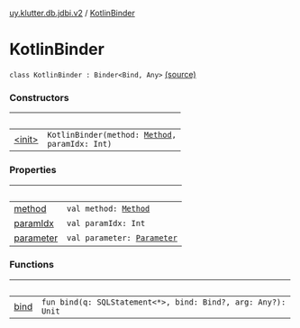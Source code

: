 [uy.klutter.db.jdbi.v2](../index.md) / [KotlinBinder](.)


# KotlinBinder
<code>class KotlinBinder : Binder<Bind, Any></code> [(source)](https://github.com/kohesive/klutter/blob/master/db-jdbi-v2-jdk6/src/main/kotlin/uy/klutter/db/jdbi/v2/KotlinBinder.kt#L18)<br/>


### Constructors

|&nbsp;|&nbsp;|
|---|---|
| [&lt;init&gt;](-init-.md) | <code>KotlinBinder(method: [Method](http://docs.oracle.com/javase/6/docs/api/java/lang/reflect/Method.html), paramIdx: Int)</code><br/> |

### Properties

|&nbsp;|&nbsp;|
|---|---|
| [method](method.md) | <code>val method: [Method](http://docs.oracle.com/javase/6/docs/api/java/lang/reflect/Method.html)</code><br/> |
| [paramIdx](param-idx.md) | <code>val paramIdx: Int</code><br/> |
| [parameter](parameter.md) | <code>val parameter: [Parameter](http://docs.oracle.com/javase/6/docs/api/java/lang/reflect/Parameter.html)</code><br/> |

### Functions

|&nbsp;|&nbsp;|
|---|---|
| [bind](bind.md) | <code>fun bind(q: SQLStatement<*>, bind: Bind?, arg: Any?): Unit</code><br/> |
